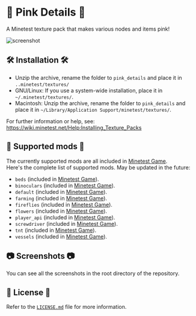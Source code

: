 # 🌹 Pink Details 🌹

A Minetest texture pack that makes various nodes and items pink!

![screenshot](https://raw.githubusercontent.com/Crystal741/pink-details/main/screenshot.png)

## 🛠 Installation 🛠

- Unzip the archive, rename the folder to `pink_details` and place it in `..minetest/textures/`
- GNU/Linux: If you use a system-wide installation, place it in `~/.minetest/textures/`.
- Macintosh: Unzip the archive, rename the folder to `pink_details` and place it in `~/Library/Application Support/minetest/textures/`.

For further information or help, see:
<https://wiki.minetest.net/Help:Installing_Texture_Packs>

## 📖 Supported mods 📖

The currently supported mods are all included in [Minetest Game][MTG].\
Here's the complete list of supported mods. May be updated in the future:

- `beds` (included in [Minetest Game][MTG]).
- `binoculars` (included in [Minetest Game][MTG]).
- `default` (included in [Minetest Game][MTG]).
- `farming` (included in [Minetest Game][MTG]).
- `fireflies` (included in [Minetest Game][MTG]).
- `flowers` (included in [Minetest Game][MTG]).
- `player_api` (included in [Minetest Game][MTG]).
- `screwdriver` (included in [Minetest Game][MTG]).
- `tnt` (included in [Minetest Game][MTG]).
- `vessels` (included in [Minetest Game][MTG]).

## 📷 Screenshots 📷

You can see all the screenshots in the root directory of the repository.

## 📜 License 📜

Refer to the [`LICENSE.md`](https://github.com/Crystal741/pink-details) file for more information.

[MTG]: https://github.com/minetest/minetest_game
